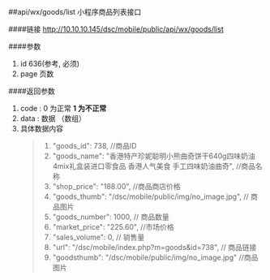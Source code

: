 ##api/wx/goods/list 小程序商品列表接口

####链接
     http://10.10.10.145/dsc/mobile/public/api/wx/goods/list

####参数
1. id  636(参考, 必须)
2. page 页数


####返回参数
1. code : 0 为正常   **1 为不正常**
2. data  : 数据 （数组）
3. 具体数据内容
    > 1.   "goods_id": 738,     //商品ID
    > 2.   "goods_name": "香港特产珍妮聪明小熊曲奇饼干640g四味奶油4mix礼盒装进口零食品 香港人气美食 手工四味奶油曲奇",  //商品名称
    > 3.   "shop_price": "188.00",    //商品商店价格
    > 4.   "goods_thumb": "/dsc/mobile/public/img/no_image.jpg",   // 商品图片
    > 5.   "goods_number": 1000,    //  商品数量
    > 6.   "market_price": "225.60",     //市场价格
    > 7.   "sales_volume": 0,    //  销售量
    > 8.   "url": "/dsc/mobile/index.php?m=goods&id=738",  //  商品链接
    > 9.   "goodsthumb": "/dsc/mobile/public/img/no_image.jpg"    //商品图片